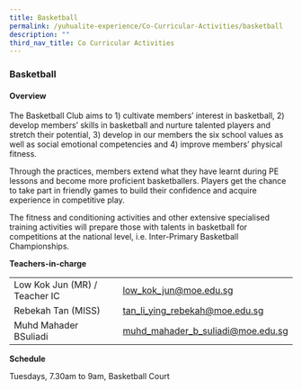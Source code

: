 ```yaml
---
title: Basketball
permalink: /yuhualite-experience/Co-Curricular-Activities/basketball
description: ""
third_nav_title: Co Curricular Activities
---
```

### Basketball

#### Overview

The Basketball Club aims to 1) cultivate members’ interest in basketball, 2) develop members’ skills in basketball and nurture talented players and stretch their potential, 3) develop in our members the six school values as well as social emotional competencies and 4) improve members’ physical fitness.

Through the practices, members extend what they have learnt during PE lessons and become more proficient basketballers. Players get the chance to take part in friendly games to build their confidence and acquire experience in competitive play.

The fitness and conditioning activities and other extensive specialised training activities will prepare those with talents in basketball for competitions at the national level, i.e. Inter-Primary Basketball Championships.

**Teachers-in-charge**

|  |  |
|---|---|
| Low Kok Jun (MR) / Teacher IC | low_kok_jun@moe.edu.sg |
| Rebekah Tan (MISS) | tan_li_ying_rebekah@moe.edu.sg |
| Muhd Mahader BSuliadi | muhd_mahader_b_suliadi@moe.edu.sg |

**Schedule**

Tuesdays, 7.30am to 9am, Basketball Court